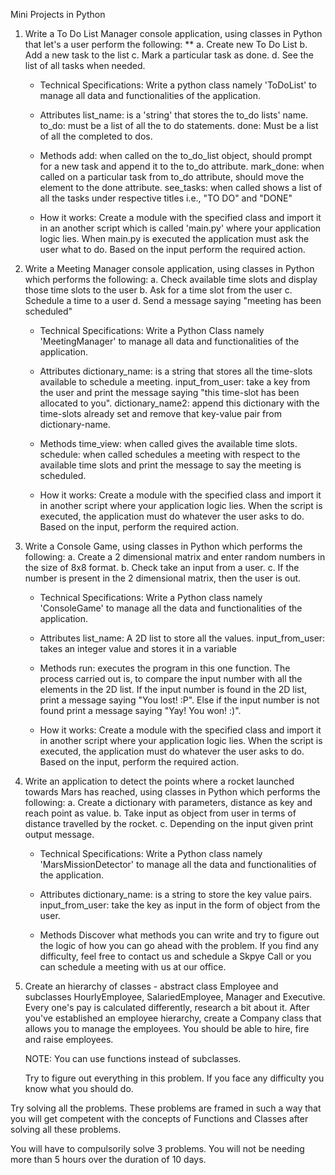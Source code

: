 Mini Projects in Python

1. Write a To Do List Manager console application, using classes in Python that let's a user perform the following: **
	a. Create new To Do List
	b. Add a new task to the list
	c. Mark a particular task as done.
	d. See the list of all tasks when needed.


   	- Technical Specifications:
   		Write a python class namely 'ToDoList' to manage all data and functionalities of the application.
   
   	- Attributes
   		list_name: is a 'string' that stores the to_do lists' name.
   		to_do: must be a list of all the to do statements.
   		done: Must be a list of all the completed to dos.

   	- Methods
   		add: when called on the to_do_list object, should prompt for a new task and append it to the to_do attribute.
   		mark_done: when called on a particular task from to_do attribute, should move the element to the done attribute.
   		see_tasks: when called shows a list of all the tasks under respective titles i.e., "TO DO" and "DONE"


   	- How it works:
   		Create a module with the specified class and import it in an another script which is called 'main.py' where your application logic lies.
	   	When main.py is executed the application must ask the user what to do. 
	   	Based on the input perform the required action.

2. Write a Meeting Manager console application, using classes in Python which performs the following:
	a. Check available time slots and display those time slots to the user
	b. Ask for a time slot from the user
	c. Schedule a time to a user
	d. Send a message saying "meeting has been scheduled"

	- Technical Specifications:
		Write a Python Class namely 'MeetingManager' to manage all data and functionalities of the application.

	- Attributes
		dictionary_name: is a string that stores all the time-slots available to schedule a meeting.
		input_from_user: take a key from the user and print the message saying "this time-slot has been allocated to you".
		dictionary_name2: append this dictionary with the time-slots already set and remove that key-value pair from dictionary-name.

	- Methods
		time_view: when called gives the available time slots.
		schedule: when called schedules a meeting with respect to the available time slots and print the message to say the meeting is scheduled.

	- How it works:
		Create a module with the specified class and import it in another script where your application logic lies.
		When the script is executed, the application must do whatever the user asks to do.
		Based on the input, perform the required action.

3. Write a Console Game, using classes in Python which performs the following:
	a. Create a 2 dimensional matrix and enter random numbers in the size of 8x8 format.
	b. Check take an input from a user.
	c. If the number is present in the 2 dimensional matrix, then the user is out.

	- Technical Specifications:
		Write a Python class namely 'ConsoleGame' to manage all the data and functionalities of the application.

	- Attributes
		list_name: A 2D list to store all the values.
		input_from_user: takes an integer value and stores it in a variable

	- Methods
		run: executes the program in this one function. The process carried out is, to compare the input number with all the elements in the 2D list. If the input number is found in the 2D list, print a message saying "You lost! :P". Else if the input number is not found print a message saying "Yay! You won! :)".

	- How it works:
		Create a module with the specified class and import it in another script where your application logic lies.
		When the script is executed, the application must do whatever the user asks to do.
		Based on the input, perform the required action.

4. Write an application to detect the points where a rocket launched towards Mars has reached, using classes in Python which performs the following:
	a. Create a dictionary with parameters, distance as key and reach point as value.
	b. Take input as object from user in terms of distance travelled by the rocket. 
	c. Depending on the input given print output message.

	- Technical Specifications:
		Write a Python class namely 'MarsMissionDetector' to manage all the data and functionalities of the application.

	- Attributes
		dictionary_name: is a string to store the key value pairs.
		input_from_user: take the key as input in the form of object from the user.

	- Methods
		Discover what methods you can write and try to figure out the logic of how you can go ahead with the problem. If you find any difficulty, feel free to contact us and schedule a Skpye Call or you can schedule a meeting with us at our office.

5. Create an hierarchy of classes - abstract class Employee and subclasses HourlyEmployee, SalariedEmployee, Manager and Executive. Every one's pay is calculated 
   differently, research a bit about it. After you've established an employee hierarchy, create a Company class that allows you to manage the employees. You should be able to hire, fire and raise employees.

   NOTE: You can use functions instead of subclasses.

   Try to figure out everything in this problem. If you face any difficulty you know what you should do. 


Try solving all the problems. These problems are framed in such a way that you will get competent with the concepts of Functions and Classes after solving all these problems. 


You will have to compulsorily solve 3 problems. You will not be needing more than 5 hours over the duration of 10 days.